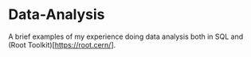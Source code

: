 # Data-Analysis
A brief examples of my experience doing data analysis both in SQL and (Root Toolkit)[https://root.cern/].

